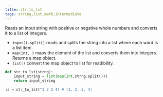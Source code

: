 ```yaml
---
title: str_to_lst
tags: string,list,math,intermediate
---
```


Reads an input string with positive or negative whole numbers and converts it to a list of integers.  

- `input().split()` reads and splits the string into a list where each word is a list item.
- `map(int, )` maps the element of the list and converts them into integers. Returns a map object.
- `list()` convert the map object to list for readibility.


```py
def str_to_lst(strng):
    input_string = list(map(int,strng.split()))
    return input_string 
```

```py
ls = str_to_lst("1 2 3 4) # [1, 2, 3, 4]
```
